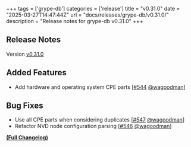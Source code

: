 +++
tags = ['grype-db']
categories = ['release']
title = "v0.31.0"
date = "2025-03-27T14:47:44Z"
url = "docs/releases/grype-db/v0.31.0/"
description = "Release notes for grype-db v0.31.0"
+++

## Release Notes

Version [v0.31.0](https://github.com/anchore/grype-db/releases/tag/v0.31.0)

## Added Features

- Add hardware and operating system CPE parts [[#544](https://github.com/anchore/grype-db/pull/544) [@wagoodman](https://github.com/wagoodman)]

## Bug Fixes

- Use all CPE parts when considering duplicates [[#547](https://github.com/anchore/grype-db/pull/547) [@wagoodman](https://github.com/wagoodman)]
- Refactor NVD node configuration parsing [[#546](https://github.com/anchore/grype-db/pull/546) [@wagoodman](https://github.com/wagoodman)]

**[(Full Changelog)](https://github.com/anchore/grype-db/compare/v0.30.1...v0.31.0)**

